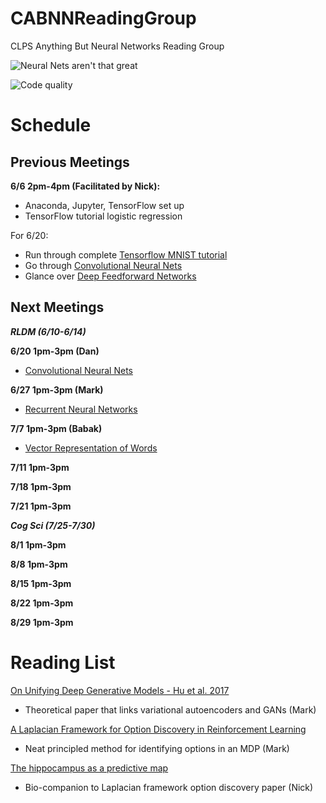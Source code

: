 # CABNNReadingGroup

CLPS Anything But Neural Networks Reading Group

![Neural Nets aren't that great](https://imgs.xkcd.com/comics/machine_learning.png)

![Code quality](https://imgs.xkcd.com/comics/code_quality_3.png)

Schedule
========

Previous Meetings
--------
**6/6 2pm-4pm (Facilitated by Nick):**

- Anaconda, Jupyter, TensorFlow set up
- TensorFlow tutorial logistic regression

For 6/20:

- Run through complete [Tensorflow MNIST tutorial](https://www.tensorflow.org/get_started/mnist/pros)
- Go through [Convolutional Neural Nets](https://www.tensorflow.org/tutorials/deep_cnn)
- Glance over [Deep Feedforward Networks](http://www.deeplearningbook.org/contents/mlp.html)

Next Meetings
---
**_RLDM (6/10-6/14)_**

**6/20 1pm-3pm (Dan)**

- [Convolutional Neural Nets](https://www.tensorflow.org/tutorials/deep_cnn)

**6/27 1pm-3pm (Mark)**

- [Recurrent Neural Networks](https://www.tensorflow.org/tutorials/recurrent)

**7/7 1pm-3pm (Babak)**

- [Vector Representation of Words](https://www.tensorflow.org/tutorials/word2vec) 

**7/11 1pm-3pm**

**7/18 1pm-3pm**

**7/21 1pm-3pm**

**_Cog Sci (7/25-7/30)_**

**8/1 1pm-3pm**

**8/8 1pm-3pm**

**8/15 1pm-3pm**

**8/22 1pm-3pm**

**8/29 1pm-3pm**






Reading List
=====
[On Unifying Deep Generative Models - Hu et al. 2017](https://arxiv.org/pdf/1706.00550.pdf)

- Theoretical paper that links variational autoencoders and GANs (Mark)

[A Laplacian Framework for Option Discovery in Reinforcement Learning](https://arxiv.org/pdf/1703.00956.pdf)

- Neat principled method for identifying options in an MDP (Mark)

[The hippocampus as a predictive map](http://biorxiv.org/content/biorxiv/early/2016/12/28/097170.full.pdf)

- Bio-companion to Laplacian framework option discovery paper (Nick)